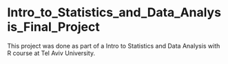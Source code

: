 # Intro_to_Statistics_and_Data_Analysis_Final_Project
This project was done as part of a Intro to Statistics and Data Analysis with R course at Tel Aviv University.
